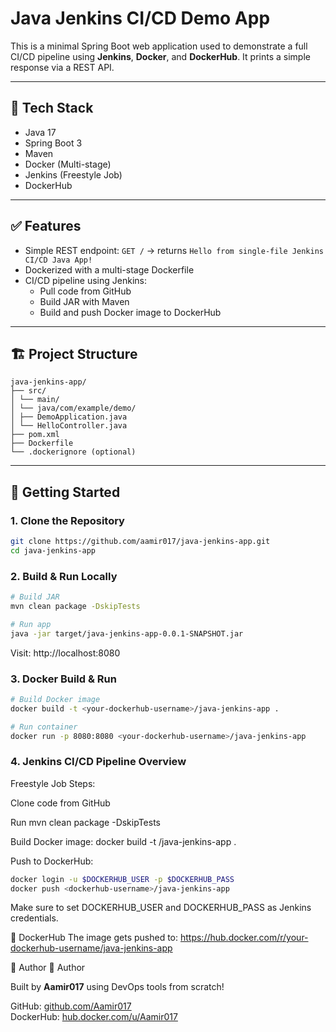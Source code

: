 #  Java Jenkins CI/CD Demo App

This is a minimal Spring Boot web application used to demonstrate a full CI/CD pipeline using **Jenkins**, **Docker**, and **DockerHub**. It prints a simple response via a REST API.

---

## 📌 Tech Stack

- Java 17
- Spring Boot 3
- Maven
- Docker (Multi-stage)
- Jenkins (Freestyle Job)
- DockerHub

---

## ✅ Features

- Simple REST endpoint: `GET /` → returns `Hello from single-file Jenkins CI/CD Java App!`
- Dockerized with a multi-stage Dockerfile
- CI/CD pipeline using Jenkins:
  - Pull code from GitHub
  - Build JAR with Maven
  - Build and push Docker image to DockerHub

---

## 🏗️ Project Structure
```text
java-jenkins-app/
├── src/
│ └── main/
│ └── java/com/example/demo/
│ ├── DemoApplication.java
│ └── HelloController.java
├── pom.xml
├── Dockerfile
└── .dockerignore (optional)
```
---

## 🚀 Getting Started

### 1. Clone the Repository

```bash
git clone https://github.com/aamir017/java-jenkins-app.git
cd java-jenkins-app
```
### 2. Build & Run Locally
```bash
# Build JAR
mvn clean package -DskipTests

# Run app
java -jar target/java-jenkins-app-0.0.1-SNAPSHOT.jar
```
Visit: http://localhost:8080

### 3. Docker Build & Run
```bash
# Build Docker image
docker build -t <your-dockerhub-username>/java-jenkins-app .

# Run container
docker run -p 8080:8080 <your-dockerhub-username>/java-jenkins-app
```

### 4. Jenkins CI/CD Pipeline Overview
Freestyle Job Steps:

Clone code from GitHub

Run mvn clean package -DskipTests

Build Docker image:
docker build -t <dockerhub-username>/java-jenkins-app .

Push to DockerHub:

```bash
docker login -u $DOCKERHUB_USER -p $DOCKERHUB_PASS
docker push <dockerhub-username>/java-jenkins-app
```
Make sure to set DOCKERHUB_USER and DOCKERHUB_PASS as Jenkins credentials.

🐳 DockerHub
The image gets pushed to:
https://hub.docker.com/r/your-dockerhub-username/java-jenkins-app


🙌 Author
🙌 Author  

Built by **Aamir017** using DevOps tools from scratch!  

GitHub: [github.com/Aamir017](https://github.com/Aamir017)  
DockerHub: [hub.docker.com/u/Aamir017](https://hub.docker.com/u/Aamir017)

